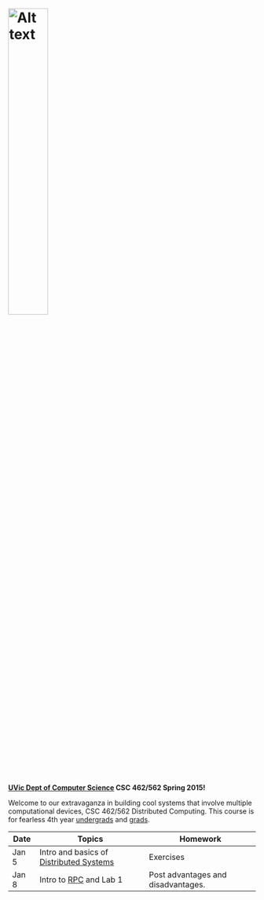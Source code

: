 <a href="https://cloud.githubusercontent.com/assets/1288637/5566593/a64ba4bc-8ee2-11e4-8612-28191f82fdd1.png" target="_blank"><img src="https://cloud.githubusercontent.com/assets/1288637/5566593/a64ba4bc-8ee2-11e4-8612-28191f82fdd1.png" alt="Alt text" width="40%" height="40%" style="max-width:40%;"></a>
========================

<b><a href = "https://www.csc.uvic.ca/">UVic Dept of Computer Science</a>
CSC 462/562 Spring 2015!</b>

Welcome to our extravaganza in building cool systems that involve multiple computational devices, CSC 462/562 Distributed Computing.  This course is for fearless 4th year <a href = "http://courses.seng.uvic.ca/courses/2012/fall/csc/462">undergrads</a> and <a href = "http://courses.seng.uvic.ca/courses/2012/fall/csc/562">grads</a>.  

<table>
<thead>
<tr>
<th>Date</th>
<th>Topics</th>
<th>Homework</th>
</tr>
</thead>
<tbody>
<tr>
<td>Jan 5</td>
<td>Intro and basics of <a href="http://www.hpcs.cs.tsukuba.ac.jp/~tatebe/lecture/h23/dsys/dsd-tutorial.html">Distributed Systems</a>
</td>
<td>Exercises</td>
</tr>
<tr>
<td>Jan 8</td>
<td>
Intro to <a href="http://dl.acm.org/citation.cfm?id=2080.357392">RPC</a> and Lab 1
</td>
<td>Post advantages and disadvantages.</td>
</tr>
<tr>
</tbody>
</table>

